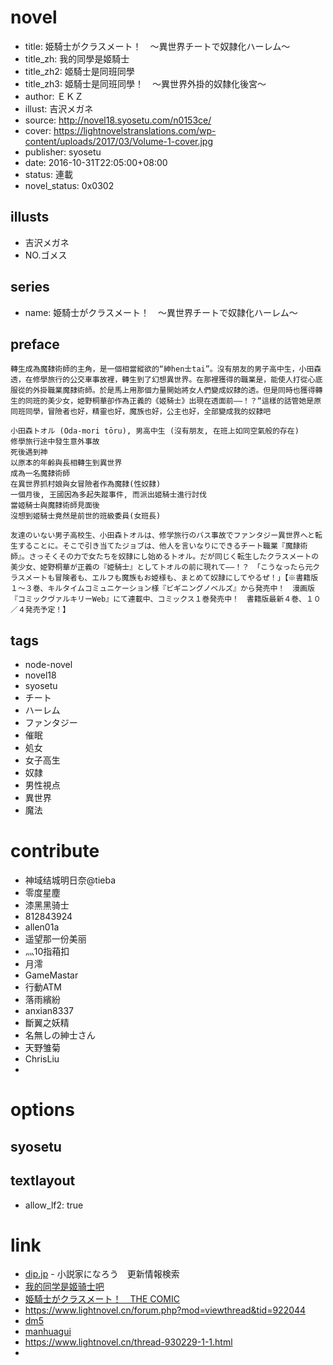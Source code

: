 # novel

- title: 姫騎士がクラスメート！　〜異世界チートで奴隷化ハーレム〜
- title_zh: 我的同學是姬騎士
- title_zh2: 姬騎士是同班同學
- title_zh3: 姬騎士是同班同學！　〜異世界外掛的奴隸化後宮〜
- author: ＥＫＺ
- illust: 吉沢メガネ
- source: http://novel18.syosetu.com/n0153ce/
- cover: https://lightnovelstranslations.com/wp-content/uploads/2017/03/Volume-1-cover.jpg
- publisher: syosetu
- date: 2016-10-31T22:05:00+08:00
- status: 連載
- novel_status: 0x0302

## illusts

- 吉沢メガネ
- NO.ゴメス

## series

- name: 姫騎士がクラスメート！　〜異世界チートで奴隷化ハーレム〜

## preface


```
轉生成為魔隸術師的主角，是一個相當縱欲的“紳hen士tai”。沒有朋友的男子高中生，小田森透，在修學旅行的公交車事故裡，轉生到了幻想異世界。在那裡獲得的職業是，能使人打從心底服從的外掛職業魔隸術師。於是馬上用那個力量開始將女人們變成奴隸的透。但是同時也獲得轉生的同班的美少女，姫野桐華卻作為正義的《姬騎士》出現在透面前——！？“這樣的話管她是原同班同學，冒險者也好，精靈也好，魔族也好，公主也好，全部變成我的奴隸吧

小田森トオル (Oda-mori tōru), 男高中生 (沒有朋友, 在班上如同空氣般的存在)
修學旅行途中發生意外事故
死後遇到神
以原本的年齡與長相轉生到異世界
成為一名魔隸術師
在異世界抓村娘與女冒險者作為魔隸(性奴隸)
一個月後, 王國因為多起失蹤事件, 而派出姬騎士進行討伐
當姬騎士與魔隸術師見面後
沒想到姬騎士竟然是前世的班級委員(女班長) 

友達のいない男子高校生、小田森トオルは、修学旅行のバス事故でファンタジー異世界へと転生することに。そこで引き当てたジョブは、他人を言いなりにできるチート職業『魔隷術師』。さっそくその力で女たちを奴隷にし始めるトオル。だが同じく転生したクラスメートの美少女、姫野桐華が正義の『姫騎士』としてトオルの前に現れて——！？　「こうなったら元クラスメートも冒険者も、エルフも魔族もお姫様も、まとめて奴隷にしてやるぜ！」【※書籍版１〜３巻、キルタイムコミュニケーション様『ビギニングノベルズ』から発売中！　漫画版『コミックヴァルキリーWeb』にて連載中、コミックス１巻発売中！　書籍版最新４巻、１０／４発売予定！】
```

## tags

- node-novel
- novel18
- syosetu
- チート
- ハーレム
- ファンタジー
- 催眠
- 処女
- 女子高生
- 奴隷
- 男性視点
- 異世界
- 魔法

# contribute

- 神域结城明日奈@tieba
- 零度星塵
- 漆黑黑骑士
- 812843924
- allen01a
- 遥望那一份美丽
- 灬10指葙扣
- 月澪
- GameMastar
- 行動ATM
- 落雨繽紛
- anxian8337
- 斷翼之妖精
- 名無しの紳士さん
- 天野雏菊
- ChrisLiu
- 

# options

## syosetu


## textlayout

- allow_lf2: true

# link

- [dip.jp](https://narou18.dip.jp/search.php?text=n0153ce&novel=all&genre=all&new_genre=all&length=0&down=0&up=100) - 小説家になろう　更新情報検索
- [我的同学是姬骑士吧](https://tieba.baidu.com/f?kw=%E6%88%91%E7%9A%84%E5%90%8C%E5%AD%A6%E6%98%AF%E5%A7%AC%E9%AA%91%E5%A3%AB&ie=utf-8 "我的同学是姬骑士")
- [姫騎士がクラスメート！　THE COMIC](http://www.comic-valkyrie.com/modules/web_valkyrie/classmate/)
- https://www.lightnovel.cn/forum.php?mod=viewthread&tid=922044
- [dm5](http://www.dm5.com/manhua-wodetongxueshijiqishi/)
- [manhuagui](https://tw.manhuagui.com/comic/26586/)
- https://www.lightnovel.cn/thread-930229-1-1.html
- 
